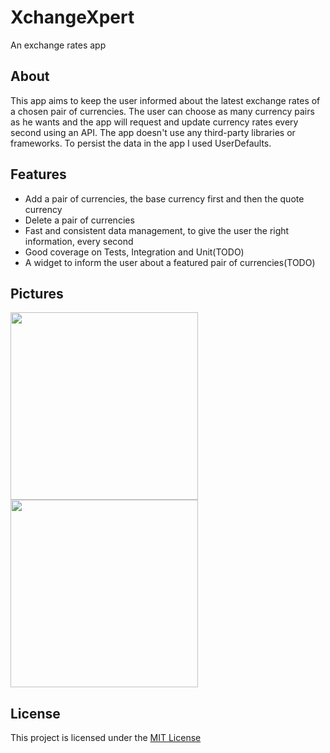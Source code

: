 # XchangeXpert
An exchange rates app

## About
This app aims to keep the user informed about the latest exchange rates of a chosen pair of currencies. The user can choose as many currency pairs as he wants and the app will request and update currency rates every second using an API. The app doesn't use any third-party libraries or frameworks. To persist the data in the app I used UserDefaults.

## Features
* Add a pair of currencies, the base currency first and then the quote currency
* Delete a pair of currencies
* Fast and consistent data management, to give the user the right information, every second
* Good coverage on Tests, Integration and Unit(TODO)
* A widget to inform the user about a featured pair of currencies(TODO)

## Pictures

<img src="oooo" width=300>
<img src="oooo" width=300>

## License

This project is licensed under the [MIT License](oooo)
